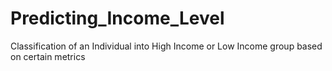 # Predicting_Income_Level
Classification of an Individual into High Income or Low Income group based on certain metrics
